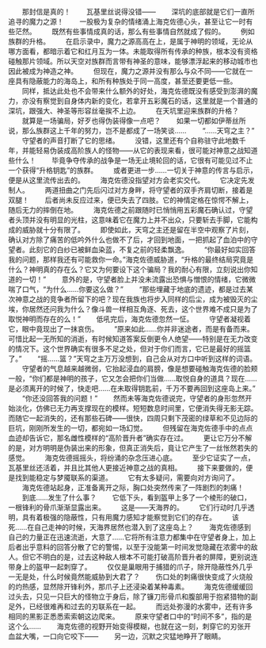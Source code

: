 　　那封信是真的！
　　瓦基里丝说得没错——
　　深坑的底部就是它们一直所追寻的魔力之源！
　　一股极为复杂的情绪涌上海克佐德心头，甚至让它一时有些茫然。
　　既然有些事情成真的话，那么有些事情自然就成了假的。
　　例如族群的升格。
　　在启示录中，魔力之源高高在上，是属于神明的领域，无论从哪方面看，都暗示着它和红月互为一体。未能取得所有传承的种族，根本没有资格碰触那片领域。所以天空对族群而言带有神圣的意味，能够漂浮起来的移动城市也因此被成为神造之神。
　　但现在，魔力之源并没有那么与众不同——它就在一座具有隐蔽能力的海岛上，和所有种族处于同一高度，甚至还要更低一些。
　　同样，抵达此处也不会带来什么额外的好处，海克佐德既没有感受到澎湃的魔力，亦没有察觉到自身体内新的变化，若拿开五彩魔石的话，这里就是一个普通的深坑，跟强大、神圣等形容丝毫挨不上边。
　　在天坑里迎来族群的升格？
　　就算是一场骗局，好歹也得伪装得像一点吧？
　　如果一切都如伊蒂丝所说，那么族群这上千年的努力，岂不是都成了一场笑谈……
　　“……天穹之主？”
　　守望者的声音打断了它的思绪。
　　没错，这里还有个自称驻守此地数千年，并能轻易伪装成高阶族人的怪物——从它的表现来看，很可能对神意之战知道些什么！
　　毕竟争夺传承的战争是一场无止境轮回的话，它很有可能见过不止一个获得“升格钥匙”的族群。
　　或者更进一步……一切关于神意的传言与启示，便是从这里流传出去的。
　　海克佐德没指望对方会老实交代。
　　它决定先发制人。
　　两道扭曲之门先后闪过对方身畔，将守望者的双手齐肩切断，接着是双腿！
　　后者尚未反应过来，便已失去了四肢。它的神情定格在惊愕不解上，随后无力的摔倒在地。
　　海克佐德之前跟随时已悄悄用五彩魔石确认过，守望者头顶并没有明显的光柱，这意味着它在魔力上并不出众，只要斩去手脚，它能构成的威胁就十分有限了。
　　即使如此，天穹之主还是留在半空中观察了片刻，确认对方除了痛苦的低吟外什么也做不了后，才回到地面，一把抓起了血泊中的守望者。此刻它的白纱已被鲜血染蓝，不复之前的轻柔飘逸。
　　“你最好如实回答我的问题，那样我还有可能救你一命。”海克佐德威胁道，“升格的最终结局究竟是什么？神明真的存在么？它又为何要设下这个骗局？我的耐心有限，立刻说出你知道的一切！”
　　意外的是，守望者脸上并没未流露出恐惧与憎恨的情绪，它微微喘了口气，“为什么……你要这么做？”
　　“那些埋藏于地底的遗迹，都是过去某次神意之战的竞争者所留下的吧？现在我族也将步入同样的后尘，成为被毁灭的尘埃，你居然还问我为什么？像斗兽一样相互角逐、死去，这个世界难不成只是为了取悦神明而存在的么！”
　　低吼完后，海克佐德忽然一怔。
　　守望者凝视着它，眼中竟现出了一抹哀伤。
　　“原来如此……你并非迷途者，而是有备而来。可惜比起一无所知的消逝，有时候知道答案反倒更令人绝望——特别是在无力改变的情况下。这个世界确实有很多不足之处，但对于你们而言，它已是最好的摇篮了。”
　　“摇……篮？”天穹之主万万没想到，自己会从对方口中听到这样的词语。
　　守望者的气息越来越微弱，它抬起浸血的肩膀，像是想要碰触海克佐德的脸颊一般，“你们都是神明的孩子，它又怎会把你们当做……取悦自身的道具？现在……是必须离开的时候了，快走吧……在未取得钥匙前，千万不要再回到这座岛上来。”
　　“你还没回答我的问题！”
　　然而未等海克佐德说完，守望者的身形忽然开始淡化，仿佛已无力再支撑现在的模样。短短数息时间里，它便消失得无影无踪。而随它一起消失的，还有那些石碑——很快，四周只剩下茂密的绿草和不见边际的巨坑，刚刚所发生的一切，都宛如一场幻觉。
　　但残留在海克佐德手中的点点血迹却告诉它，那名雌性模样的“高阶晋升者”确实存在过。
　　更让它万分不解的是，对方明明是伪装出来的形象，但真正消失后，竟让它产生了一丝怅然若失的感觉。
　　海克佐德摇摇头，将纷涌的杂念压进心底。
　　至少它证实了一点，瓦基里丝还活着，并且比其他人更接近神意之战的真相。
　　接下来要做的，便是找到能稳定与梦魇联系的渠道。
　　它有太多疑问，需要向对方询问了。
　　海克佐德站起身，正准备离开之际，胸口处突然传来了一阵剧烈的刺痛！
　　到底……发生了什么事？
　　它低下头，看到盔甲上多了一个棱形的破口，一根锋利的骨爪渐渐显露出来。
　　这是——天海界的。
　　它们行动时几乎透明，具有着极强的隐蔽性，只有用魔力感知才能察觉到它们的存在。
　　该死……在自己走神的时候，天海界居然也潜入到了这座岛上？
　　海克佐德感到自己的力量正在迅速流逝，大意了……它将所有注意力都集中在守望者身上，加上后者出乎意料的回答分散了它的警惕，以至于没能第一时间发觉隐藏在浓雾中的敌人。但它不明白的是，过去这种敌人根本不可能打破高阶晋升者的屏障，更别说连带身上的盔甲一起刺穿了。
　　仅仅是巢眼用于捕猎的爪子，除开隐蔽性外几乎一无是处，什么时候竟然能威胁到大君了？
　　伤口处的刺痛很快变成了火烧般的灼热感，显然除开锋利外，那爪子上还浸染着某种毒素。
　　海克佐德缓缓回过头去，只见一只巨大的怪物立于身后，除了镰刀形骨爪和腹部用于抱紧猎物的副足外，已经很难再和过去的刃联系在一起。
　　而远处弥漫的水雾中，还有许多相同的黑影正悉悉索索朝这边爬来。
　　原来守望者口中的“时间不多”，指的是这个么……
　　海克佐德的视野开始变得模糊，也就在这一刻，刺穿它的刃张开血盆大嘴，一口向它咬下——
　　另一边，沉默之灾猛地睁开了眼睛。